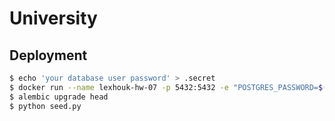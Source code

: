 # University

## Deployment

```bash
$ echo 'your database user password' > .secret
$ docker run --name lexhouk-hw-07 -p 5432:5432 -e "POSTGRES_PASSWORD=$(cat .secret)" -d postgres
$ alembic upgrade head
$ python seed.py
```
